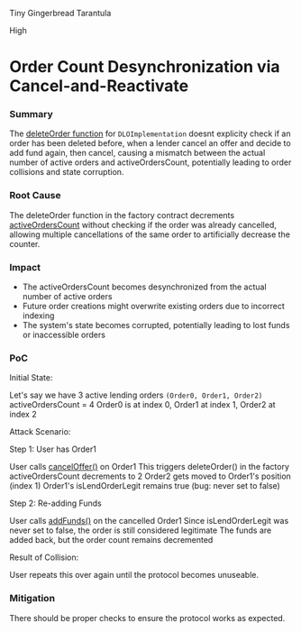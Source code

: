 Tiny Gingerbread Tarantula

High

# Order Count Desynchronization via Cancel-and-Reactivate

### Summary

The [deleteOrder function](https://github.com/sherlock-audit/2024-11-debita-finance-v3/blob/main/Debita-V3-Contracts/contracts/DebitaBorrowOffer-Factory.sol#L162-L177) for `DLOImplementation` doesnt explicity check if an order has been deleted before, when a lender cancel an offer and decide to add fund again, then cancel, causing a mismatch between the actual number of active orders and activeOrdersCount, potentially leading to order collisions and state corruption.

### Root Cause

The deleteOrder function in the factory contract decrements [activeOrdersCount](https://github.com/sherlock-audit/2024-11-debita-finance-v3/blob/main/Debita-V3-Contracts/contracts/DebitaBorrowOffer-Factory.sol#L176) without checking if the order was already cancelled, allowing multiple cancellations of the same order to artificially decrease the counter.


### Impact

- The activeOrdersCount becomes desynchronized from the actual number of active orders
- Future order creations might overwrite existing orders due to incorrect indexing
- The system's state becomes corrupted, potentially leading to lost funds or inaccessible orders

### PoC

Initial State:

Let's say we have 3 active lending orders `(Order0, Order1, Order2)`
activeOrdersCount = 4
Order0 is at index 0, Order1 at index 1, Order2 at index 2

Attack Scenario:

Step 1: User has Order1

User calls [cancelOffer()](https://github.com/sherlock-audit/2024-11-debita-finance-v3/blob/main/Debita-V3-Contracts/contracts/DebitaLendOffer-Implementation.sol#L144) on Order1
This triggers deleteOrder() in the factory
activeOrdersCount decrements to 2
Order2 gets moved to Order1's position (index 1)
Order1's isLendOrderLegit remains true (bug: never set to false)


Step 2: Re-adding Funds

User calls [addFunds()](https://github.com/sherlock-audit/2024-11-debita-finance-v3/blob/main/Debita-V3-Contracts/contracts/DebitaLendOffer-Implementation.sol#L162) on the cancelled Order1
Since isLendOrderLegit was never set to false, the order is still considered legitimate
The funds are added back, but the order count remains decremented


Result of Collision:

User repeats this over again until the protocol becomes unuseable.

### Mitigation

There should be proper checks to ensure the protocol works as expected.